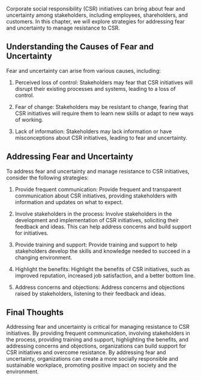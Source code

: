 
Corporate social responsibility (CSR) initiatives can bring about fear and uncertainty among stakeholders, including employees, shareholders, and customers. In this chapter, we will explore strategies for addressing fear and uncertainty to manage resistance to CSR.

Understanding the Causes of Fear and Uncertainty
------------------------------------------------

Fear and uncertainty can arise from various causes, including:

1. Perceived loss of control: Stakeholders may fear that CSR initiatives will disrupt their existing processes and systems, leading to a loss of control.

2. Fear of change: Stakeholders may be resistant to change, fearing that CSR initiatives will require them to learn new skills or adapt to new ways of working.

3. Lack of information: Stakeholders may lack information or have misconceptions about CSR initiatives, leading to fear and uncertainty.

Addressing Fear and Uncertainty
-------------------------------

To address fear and uncertainty and manage resistance to CSR initiatives, consider the following strategies:

1. Provide frequent communication: Provide frequent and transparent communication about CSR initiatives, providing stakeholders with information and updates on what to expect.

2. Involve stakeholders in the process: Involve stakeholders in the development and implementation of CSR initiatives, soliciting their feedback and ideas. This can help address concerns and build support for initiatives.

3. Provide training and support: Provide training and support to help stakeholders develop the skills and knowledge needed to succeed in a changing environment.

4. Highlight the benefits: Highlight the benefits of CSR initiatives, such as improved reputation, increased job satisfaction, and a better bottom line.

5. Address concerns and objections: Address concerns and objections raised by stakeholders, listening to their feedback and ideas.

Final Thoughts
--------------

Addressing fear and uncertainty is critical for managing resistance to CSR initiatives. By providing frequent communication, involving stakeholders in the process, providing training and support, highlighting the benefits, and addressing concerns and objections, organizations can build support for CSR initiatives and overcome resistance. By addressing fear and uncertainty, organizations can create a more socially responsible and sustainable workplace, promoting positive impact on society and the environment.

